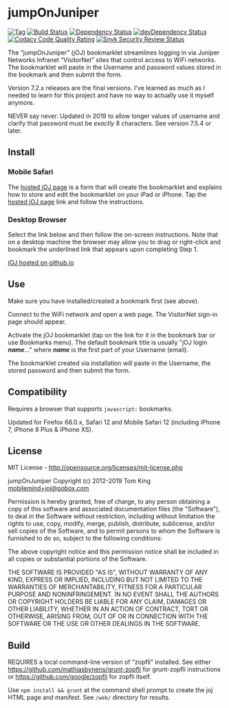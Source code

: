 # jumpOnJuniper

[![Tag][tag-image]][tag-url]
 [![Build Status][build-image]][build-url]
 [![Dependency Status][dep-image]][dep-url]
 [![devDependency Status][devDep-image]][devDep-url]
 [![Codacy Code Quality Rating][Codacy-image]][Codacy-dash]
 [![Snyk Security Review Status][Snyk-image]][Snyk-dash]

The “jumpOnJuniper” (jOJ) bookmarklet streamlines logging in via Juniper
Networks Infranet “VisitorNet” sites that control access to WiFi networks. The
bookmarklet will paste in the Username and password values stored in the
bookmark and then submit the form.

Version 7.2.x releases are the final versions. I've learned as much as I
needed to learn for this project and have no way to actually use it myself
anymore.

NEVER say never. Updated in 2019 to allow longer values of username and
clarify that password must be _exactly_ 8 characters. See version 7.5.4 or
later.

## Install

### Mobile Safari

The [hosted jOJ page][ghjoj] is a form that will create the bookmarklet and
explains how to store and edit the bookmarklet on your iPad or iPhone. Tap the
[hosted jOJ page][ghjoj] link and follow the instructions.

### Desktop Browser

Select the link below and then follow the on-screen instructions. Note that
on a desktop machine the browser may allow you to drag or right-click and
bookmark the underlined link that appears upon completing Step 1.

[jOJ hosted on github.io][ghjoj]

## Use

Make sure you have installed/created a bookmark first (see above).

Connect to the WiFi network and open a web page. The VisitorNet sign-in page
should appear.

Activate the jOJ bookmarklet (tap on the link for it in the bookmark bar or
use Bookmarks menu). The default bookmark title is usually "jOJ login
___name___&hellip;" where ___name___ is the first part of your Username
(email).

The bookmarklet created via installation will paste in the Username, the
stored password and then submit the form.

## Compatibility

Requires a browser that supports `javascript:` bookmarks.

Updated for Firefox 66.0.x, Safari 12 and Mobile Safari 12 (including iPhone
7, iPhone 8 Plus & iPhone XS).

## License

MIT License - <http://opensource.org/licenses/mit-license.php>

jumpOnJuniper
Copyright (c) 2012-2019 Tom King <mobilemind+joj@pobox.com>

Permission is hereby granted, free of charge, to any person obtaining
a copy of this software and associated documentation files (the
"Software"), to deal in the Software without restriction, including
without limitation the rights to use, copy, modify, merge, publish,
distribute, sublicense, and/or sell copies of the Software, and to
permit persons to whom the Software is furnished to do so, subject to
the following conditions:

The above copyright notice and this permission notice shall be
included in all copies or substantial portions of the Software.

THE SOFTWARE IS PROVIDED "AS IS", WITHOUT WARRANTY OF ANY KIND,
EXPRESS OR IMPLIED, INCLUDING BUT NOT LIMITED TO THE WARRANTIES OF
MERCHANTABILITY, FITNESS FOR A PARTICULAR PURPOSE AND
NONINFRINGEMENT. IN NO EVENT SHALL THE AUTHORS OR COPYRIGHT HOLDERS BE
LIABLE FOR ANY CLAIM, DAMAGES OR OTHER LIABILITY, WHETHER IN AN ACTION
OF CONTRACT, TORT OR OTHERWISE, ARISING FROM, OUT OF OR IN CONNECTION
WITH THE SOFTWARE OR THE USE OR OTHER DEALINGS IN THE SOFTWARE.

## Build

REQUIRES a local command-line version of "zopfli" installed. See either
<https://github.com/mathiasbynens/grunt-zopfli> for grunt-zopfli instructions
or <https://github.com/google/zopfli> for zopfli itself.

Use `npm install && grunt` at the command shell prompt to create the joj HTML
page and manifest. See `/web/` directory for results.

<!-- reference URLs -->
[ghjoj]: https://mobilemind.github.io/jumpOnJuniper/joj.html "jumpOnJuniper (github)"
<!-- Badge links -->
[build-image]: https://travis-ci.com/mobilemind/jumpOnJuniper.svg?branch=master
[build-url]: http://travis-ci.com/mobilemind/jumpOnJuniper
[tag-image]: https://img.shields.io/github/tag/mobilemind/jumpOnJuniper.svg
[tag-url]: https://github.com/mobilemind/jumpOnJuniper/tags
[dep-image]: https://david-dm.org/mobilemind/jumpOnJuniper.svg
[dep-url]: https://david-dm.org/mobilemind/jumpOnJuniper
[devDep-image]: https://img.shields.io/david/dev/mobilemind/jumpOnJuniper.svg
[devDep-url]: https://david-dm.org/mobilemind/jumpOnJuniper#info=devDependencies
[Codacy-image]: https://api.codacy.com/project/badge/Grade/f1e4ca9110744143975a5e1202df99ff
[Codacy-dash]: https://www.codacy.com/app/mobilemind/jumpOnJuniper
[Snyk-image]: https://snyk.io/test/github/mobilemind/jumpOnJuniper/badge.svg?targetFile=package.json
[Snyk-dash]: https://snyk.io/test/github/mobilemind/jumpOnJuniper?targetFile=package.json
